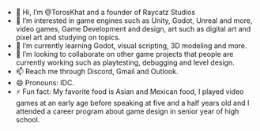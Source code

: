 - 👋 Hi, I’m @TorosKhat and a founder of Raycatz Studios
- 👀 I’m interested in game engines such as Unity, Godot, Unreal and more, video games, Game Development and design, art such as digital art and pixel art and studying on topics. 
- 🌱 I’m currently learning Godot, visual scripting, 3D modeling and more.
- 💞️ I’m looking to collaborate on other game projects that people are currently working such as playtesting, debugging and level design.
- 📫 Reach me through Discord, Gmail and Outlook.
- 😄 Pronouns: IDC.
- ⚡ Fun fact: My favorite food is Asian and Mexican food, I played video games at an early age before speaking at five and a half years old and I attended a career program about game design in senior year of high school.

<!---
TorosKhat/TorosKhat is a ✨ special ✨ repository because its `README.md` (this file) appears on your GitHub profile.
You can click the Preview link to take a look at your changes.
--->
